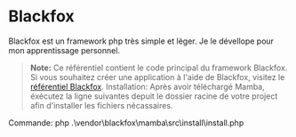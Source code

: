 # Blackfox
Blackfox est un framework php très simple et lèger.
Je le dévellope pour mon apprentissage personnel.

>**Note:** Ce référentiel contient le code principal du framework Blackfox. Si vous souhaitez créer une application à l'aide de Blackfox, visitez le [référentiel Blackfox](https://github.com/BlackFoxFire/blackfox).
Installation:
Après avoir téléchargé Mamba, éxécutez la ligne suivantes depuit le dossier racine de votre project afin d'installer les fichiers nécassaires.

Commande:
php .\vendor\blackfox\mamba\src\install\install.php
